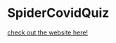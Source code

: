 # SpiderCovidQuiz
[check out the website here!](https://rpharshavarthan.github.io/SpiderCovidQuiz/)
